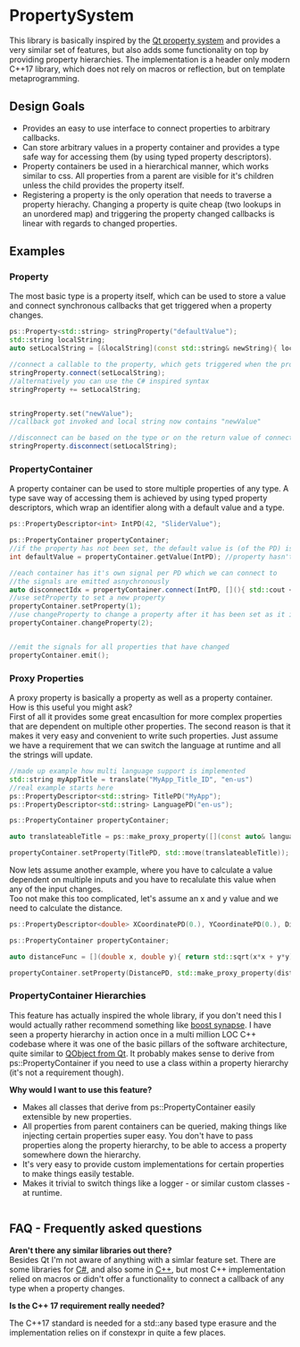 # PropertySystem 
This library is basically inspired by the [Qt property system](http://doc.qt.io/qt-5/properties.html) and provides a very similar set of features, but also adds some functionality on top by providing property hierarchies.
The implementation is a header only modern C++17 library, which does not rely on macros or reflection, but on template metaprogramming.

## Design Goals

* Provides an easy to use interface to connect properties to arbitrary callbacks. 
* Can store arbitrary values in a property container and provides a type safe way for accessing them (by using typed property descriptors).
* Property containers be used in a hierarchical manner, which works similar to css. All properties from a parent are visible for it's children unless the child provides the property itself.
* Registering a property is the only operation that needs to traverse a property hierachy. Changing a property is quite cheap (two lookups in an unordered map) and triggering the property changed callbacks is linear with regards to changed properties.

## Examples

### Property
The most basic type is a property itself, which can be used to store a value and connect synchronous callbacks that get triggered when a property changes.
```cpp
ps::Property<std::string> stringProperty("defaultValue");
std::string localString;
auto setLocalString = [&localString](const std::string& newString){ localString = newString;};

//connect a callable to the property, which gets triggered when the property changes
stringProperty.connect(setLocalString);
//alternatively you can use the C# inspired syntax
stringProperty += setLocalString;


stringProperty.set("newValue");
//callback got invoked and local string now contains "newValue"

//disconnect can be based on the type or on the return value of connect or by type
stringProperty.disconnect(setLocalString);
```

### PropertyContainer
A property container can be used to store multiple properties of any type. A type save way of accessing them is achieved by using typed property descriptors, which wrap an identifier along with a default value and a type.
```cpp
ps::PropertyDescriptor<int> IntPD(42, "SliderValue");

ps::PropertyContainer propertyContainer;
//if the property has not been set, the default value is (of the PD) is returned
int defaultValue = propertyContainer.getValue(IntPD); //property hasn't been set, the default value is returned

//each container has it's own signal per PD which we can connect to
//the signals are emitted asnychronously
auto disconnectIdx = propertyContainer.connect(IntPD, [](){ std::cout << "IntPD got changed"; });
//use setProperty to set a new property
propertyContainer.setProperty(1);
//use changeProperty to change a property after it has been set as it is more efficient
propertyContainer.changeProperty(2);


//emit the signals for all properties that have changed
propertyContainer.emit();

```
### Proxy Properties
A proxy property is basically a property as well as a property container. How is this useful you might ask?  
First of all it provides some great encasultion for more complex properties that are dependent on multiple other properties.
The second reason is that it makes it very easy and convenient to write such properties.
Just assume we have a requirement that we can switch the language at runtime and all the strings will update.

```cpp
//made up example how multi language support is implemented
std::string myAppTitle = translate("MyApp_Title_ID", "en-us")
//real example starts here
ps::PropertyDescriptor<std::string> TitlePD("MyApp");
ps::PropertyDescriptor<std::string> LanguagePD("en-us");

ps::PropertyContainer propertyContainer;

auto translateableTitle = ps::make_proxy_property([](const auto& language){ return translate("MyApp_Title_ID", language);}, LanguagePD);_

propertyContainer.setProperty(TitlePD, std::move(translateableTitle));
```

Now lets assume another example, where you have to calculate a value dependent on multiple inputs and you have to recalulate this value when any of the input changes.  
Too not make this too complicated, let's assume an x and y value and we need to calculate the distance.

```cpp
ps::PropertyDescriptor<double> XCoordinatePD(0.), YCoordinatePD(0.), DistancePD(0.);

ps::PropertyContainer propertyContainer;

auto distanceFunc = [](double x, double y){ return std::sqrt(x*x + y*y); }

propertyContainer.setProperty(DistancePD, std::make_proxy_property(distanceFunc, XCoordinatePD, YCoordinatePD));

```

### PropertyContainer Hierarchies
This feature has actually inspired the whole library, if you don't need this I would actually rather recommend something like [boost synapse](https://zajo.github.io/boost-synapse/). I have seen a property hierarchy in action once in a multi million LOC C++ codebase where it was one of the basic pillars of the software architecture, quite similar to [QObject from Qt](http://doc.qt.io/qt-5/qobject.html).
It probably makes sense to derive from ps::PropertyContainer if you need to use a class within a property hierarchy (it's not a requirement though).

**Why would I want to use this feature?**

* Makes all classes that derive from ps::PropertyContainer easily extensible by new properties.
* All properties from parent containers can be queried, making things like injecting certain properties super easy. You don't have to pass properties along the property hierarchy, to be able to access a property somewhere down the hierarchy. 
* It's very easy to provide custom implementations for certain properties to make things easily testable. 
* Makes it trivial to switch things like a logger - or similar custom classes - at runtime. 


```cpp


```

## FAQ - Frequently asked questions

**Aren't there any similar libraries out there?**  
Besides Qt I'm not aware of anything with a simlar feature set. There are some libraries for [C#](https://www.codeproject.com/Articles/450344/A-Simple-Csharp-Property-System), and also some in [C++](http://www.academia.edu/401854/A_Generic_Data_Structure_for_An_Architectural_Design_Application), but most C++ implementation relied on macros or didn't offer a functionality to connect a callback of any type when a property changes.

**Is the C++ 17 requirement really needed?**

The C++17 standard is needed for a std::any based type erasure and the implementation relies on if constexpr in quite a few places.

